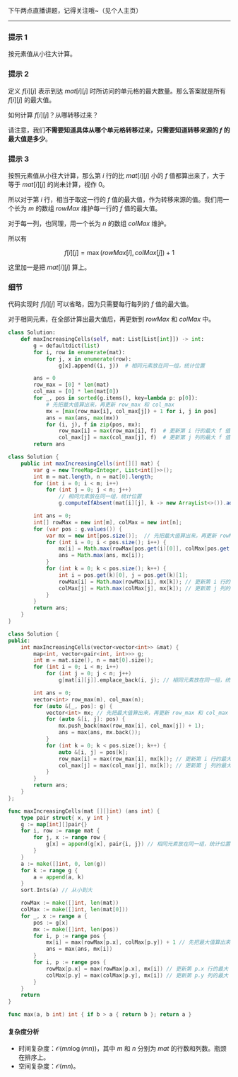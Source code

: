 下午两点直播讲题，记得关注哦~（见个人主页）

---

### 提示 1

按元素值从小往大计算。

### 提示 2

定义 $f[i][j]$ 表示到达 $\textit{mat}[i][j]$ 时所访问的单元格的最大数量。那么答案就是所有 $f[i][j]$ 的最大值。

如何计算 $f[i][j]$？从哪转移过来？

请注意，我们**不需要知道具体从哪个单元格转移过来，只需要知道转移来源的 $f$ 的最大值是多少**。

### 提示 3

按照元素值从小往大计算，那么第 $i$ 行的比 $\textit{mat}[i][j]$ 小的 $f$ 值都算出来了，大于等于 $\textit{mat}[i][j]$ 的尚未计算，视作 $0$。

所以对于第 $i$ 行，相当于取这一行的 $f$ 值的最大值，作为转移来源的值。我们用一个长为 $m$ 的数组 $\textit{rowMax}$ 维护每一行的 $f$ 值的最大值。

对于每一列，也同理，用一个长为 $n$ 的数组 $\textit{colMax}$ 维护。

所以有

$$
f[i][j] = \max(\textit{rowMax}[i], \textit{colMax}[j]) + 1
$$

这里加一是把 $\textit{mat}[i][j]$ 算上。

### 细节

代码实现时 $f[i][j]$ 可以省略，因为只需要每行每列的 $f$ 值的最大值。

对于相同元素，在全部计算出最大值后，再更新到 $\textit{rowMax}$ 和 $\textit{colMax}$ 中。

```py [sol-Python3]
class Solution:
    def maxIncreasingCells(self, mat: List[List[int]]) -> int:
        g = defaultdict(list)
        for i, row in enumerate(mat):
            for j, x in enumerate(row):
                g[x].append((i, j))  # 相同元素放在同一组，统计位置

        ans = 0
        row_max = [0] * len(mat)
        col_max = [0] * len(mat[0])
        for _, pos in sorted(g.items(), key=lambda p: p[0]):
            # 先把最大值算出来，再更新 row_max 和 col_max
            mx = [max(row_max[i], col_max[j]) + 1 for i, j in pos]
            ans = max(ans, max(mx))
            for (i, j), f in zip(pos, mx):
                row_max[i] = max(row_max[i], f)  # 更新第 i 行的最大 f 值
                col_max[j] = max(col_max[j], f)  # 更新第 j 列的最大 f 值
        return ans
```

```java [sol-Java]
class Solution {
    public int maxIncreasingCells(int[][] mat) {
        var g = new TreeMap<Integer, List<int[]>>();
        int m = mat.length, n = mat[0].length;
        for (int i = 0; i < m; i++)
            for (int j = 0; j < n; j++)
                // 相同元素放在同一组，统计位置
                g.computeIfAbsent(mat[i][j], k -> new ArrayList<>()).add(new int[]{i, j});

        int ans = 0;
        int[] rowMax = new int[m], colMax = new int[n];
        for (var pos : g.values()) {
            var mx = new int[pos.size()];  // 先把最大值算出来，再更新 rowMax 和 colMax
            for (int i = 0; i < pos.size(); i++) {
                mx[i] = Math.max(rowMax[pos.get(i)[0]], colMax[pos.get(i)[1]]) + 1;
                ans = Math.max(ans, mx[i]);
            }
            for (int k = 0; k < pos.size(); k++) {
                int i = pos.get(k)[0], j = pos.get(k)[1];
                rowMax[i] = Math.max(rowMax[i], mx[k]); // 更新第 i 行的最大 f 值
                colMax[j] = Math.max(colMax[j], mx[k]); // 更新第 j 列的最大 f 值
            }
        }
        return ans;
    }
}
```

```cpp [sol-C++]
class Solution {
public:
    int maxIncreasingCells(vector<vector<int>> &mat) {
        map<int, vector<pair<int, int>>> g;
        int m = mat.size(), n = mat[0].size();
        for (int i = 0; i < m; i++)
            for (int j = 0; j < n; j++)
                g[mat[i][j]].emplace_back(i, j); // 相同元素放在同一组，统计位置

        int ans = 0;
        vector<int> row_max(m), col_max(n);
        for (auto &[_, pos]: g) {
            vector<int> mx; // 先把最大值算出来，再更新 row_max 和 col_max
            for (auto &[i, j]: pos) {
                mx.push_back(max(row_max[i], col_max[j]) + 1);
                ans = max(ans, mx.back());
            }
            for (int k = 0; k < pos.size(); k++) {
                auto &[i, j] = pos[k];
                row_max[i] = max(row_max[i], mx[k]); // 更新第 i 行的最大 f 值
                col_max[j] = max(col_max[j], mx[k]); // 更新第 j 列的最大 f 值
            }
        }
        return ans;
    }
};
```

```go [sol-Go]
func maxIncreasingCells(mat [][]int) (ans int) {
	type pair struct{ x, y int }
	g := map[int][]pair{}
	for i, row := range mat {
		for j, x := range row {
			g[x] = append(g[x], pair{i, j}) // 相同元素放在同一组，统计位置
		}
	}
	a := make([]int, 0, len(g))
	for k := range g {
		a = append(a, k)
	}
	sort.Ints(a) // 从小到大

	rowMax := make([]int, len(mat))
	colMax := make([]int, len(mat[0]))
	for _, x := range a {
		pos := g[x]
		mx := make([]int, len(pos))
		for i, p := range pos {
			mx[i] = max(rowMax[p.x], colMax[p.y]) + 1 // 先把最大值算出来，再更新 rowMax 和 colMax
			ans = max(ans, mx[i])
		}
		for i, p := range pos {
			rowMax[p.x] = max(rowMax[p.x], mx[i]) // 更新第 p.x 行的最大 f 值
			colMax[p.y] = max(colMax[p.y], mx[i]) // 更新第 p.y 列的最大 f 值
		}
	}
	return
}

func max(a, b int) int { if b > a { return b }; return a }
```

#### 复杂度分析

- 时间复杂度：$\mathcal{O}(mn\log (mn))$，其中 $m$ 和 $n$ 分别为 $\textit{mat}$ 的行数和列数。瓶颈在排序上。
- 空间复杂度：$\mathcal{O}(mn)$。
